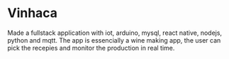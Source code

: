 # Vinhaca
Made a fullstack application with iot, arduino, mysql, react native, nodejs, python and mqtt.
The app is essencially a wine making app, the user can pick the recepies and monitor the production in real time.
